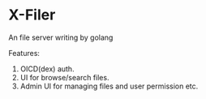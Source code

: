 # X-Filer
An file server writing by golang 

Features:
1. OICD(dex) auth.
2. UI for browse/search files.
3. Admin UI for managing files and user permission etc.
